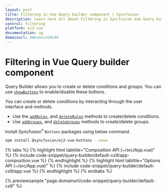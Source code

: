 ```yaml
---
layout: post
title: Filtering in Vue Query builder component | Syncfusion
description: Learn here all about Filtering in Syncfusion Vue Query builder component of Syncfusion Essential JS 2 and more.
control: Filtering 
platform: ej2-vue
documentation: ug
domainurl: ##DomainURL##
---
```


# Filtering in Vue Query builder component

Query Builder allows you to create or delete conditions and groups. You can use [`showButtons`](https://ej2.syncfusion.com/vue/documentation/api/query-builder/#showbuttons) to enable/disable these buttons.

You can create or delete conditions by interacting through the user interface and methods.

* Use the [`addRules`](https://ej2.syncfusion.com/vue/documentation/api/query-builder/#addrules), and [`deleteRules`](https://ej2.syncfusion.com/vue/documentation/api/query-builder/#deleterules) methods to create/delete conditions.
* Use [`addGroups`](https://ej2.syncfusion.com/vue/documentation/api/query-builder/#addgroups), and [`deleteGroups`](https://ej2.syncfusion.com/vue/documentation/api/query-builder/#deletegroups) methods to create/delete groups.

Install Syncfusion<sup style="font-size:70%">&reg;</sup> `Buttons` packages using below command.

```bash
npm install @syncfusion/ej2-vue-buttons --save
```

{% tabs %}
{% highlight html tabtitle="Composition API (~/src/App.vue)" %}
{% include code-snippet/query-builder/default-cs9/app-composition.vue %}
{% endhighlight %}
{% highlight html tabtitle="Options API (~/src/App.vue)" %}
{% include code-snippet/query-builder/default-cs9/app.vue %}
{% endhighlight %}
{% endtabs %}
        
{% previewsample "page.domainurl/code-snippet/query-builder/default-cs9" %}